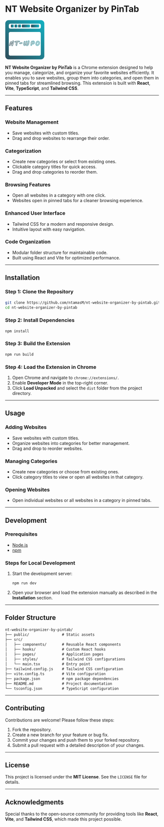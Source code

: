 # NT Website Organizer by PinTab

![Extension Preview](./public/logo/Logo128.png)

**NT Website Organizer by PinTab** is a Chrome extension designed to help you manage, categorize, and organize your favorite websites efficiently. It enables you to save websites, group them into categories, and open them in pinned tabs for streamlined browsing. This extension is built with **React**, **Vite**, **TypeScript**, and **Tailwind CSS**.

---

## Features

### Website Management

- Save websites with custom titles.
- Drag and drop websites to rearrange their order.

### Categorization

- Create new categories or select from existing ones.
- Clickable category titles for quick access.
- Drag and drop categories to reorder them.

### Browsing Features

- Open all websites in a category with one click.
- Websites open in pinned tabs for a cleaner browsing experience.

### Enhanced User Interface

- Tailwind CSS for a modern and responsive design.
- Intuitive layout with easy navigation.

### Code Organization

- Modular folder structure for maintainable code.
- Built using React and Vite for optimized performance.

---

## Installation

### Step 1: Clone the Repository

```bash
git clone https://github.com/ntamasM/nt-website-organizer-by-pintab.git
cd nt-website-organizer-by-pintab
```

### Step 2: Install Dependencies

```bash
npm install
```

### Step 3: Build the Extension

```bash
npm run build
```

### Step 4: Load the Extension in Chrome

1. Open Chrome and navigate to `chrome://extensions/`.
2. Enable **Developer Mode** in the top-right corner.
3. Click **Load Unpacked** and select the `dist` folder from the project directory.

---

## Usage

### Adding Websites

- Save websites with custom titles.
- Organize websites into categories for better management.
- Drag and drop to reorder websites.

### Managing Categories

- Create new categories or choose from existing ones.
- Click category titles to view or open all websites in that category.

### Opening Websites

- Open individual websites or all websites in a category in pinned tabs.

---

## Development

### Prerequisites

- [Node.js](https://nodejs.org/)
- [npm](https://www.npmjs.com/)

### Steps for Local Development

1. Start the development server:
   ```bash
   npm run dev
   ```
2. Open your browser and load the extension manually as described in the **Installation** section.

---

## Folder Structure

```
nt-website-organizer-by-pintab/
├── public/               # Static assets
├── src/
│   ├── components/       # Reusable React components
│   ├── hooks/            # Custom React hooks
│   ├── pages/            # Application pages
│   ├── styles/           # Tailwind CSS configurations
│   └── main.tsx          # Entry point
├── tailwind.config.js    # Tailwind CSS configuration
├── vite.config.ts        # Vite configuration
├── package.json          # npm package dependencies
├── README.md             # Project documentation
└── tsconfig.json         # TypeScript configuration
```

---

## Contributing

Contributions are welcome! Please follow these steps:

1. Fork the repository.
2. Create a new branch for your feature or bug fix.
3. Commit your changes and push them to your forked repository.
4. Submit a pull request with a detailed description of your changes.

---

## License

This project is licensed under the **MIT License**. See the `LICENSE` file for details.

---

## Acknowledgments

Special thanks to the open-source community for providing tools like **React**, **Vite**, and **Tailwind CSS**, which made this project possible.
